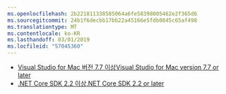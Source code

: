 ```yaml
---
ms.openlocfilehash: 2b221811338585064a6fe58398005462e2f365d6
ms.sourcegitcommit: 24b1f6decbb17bb22a45166e5fdb0845c65af498
ms.translationtype: MT
ms.contentlocale: ko-KR
ms.lasthandoff: 03/01/2019
ms.locfileid: "57045360"
---
```

* [<span data-ttu-id="7f1b9-101">Visual Studio for Mac 버전 7.7 이상</span><span class="sxs-lookup"><span data-stu-id="7f1b9-101">Visual Studio for Mac version 7.7 or later</span></span>](https://www.visualstudio.com/downloads/)
* [<span data-ttu-id="7f1b9-102">.NET Core SDK 2.2 이상</span><span class="sxs-lookup"><span data-stu-id="7f1b9-102">.NET Core SDK 2.2 or later</span></span>](https://www.microsoft.com/net/download/all)